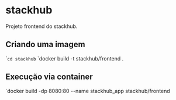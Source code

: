 # stackhub
Projeto frontend do stackhub.

## Criando uma imagem
´`cd stackhub`
`docker build -t stackhub/frontend .

## Execução via container
`docker build -dp 8080:80 --name stackhub_app stackhub/frontend

